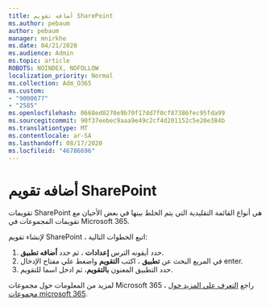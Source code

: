 ```yaml
---
title: أضافه تقويم SharePoint
ms.author: pebaum
author: pebaum
manager: mnirkhe
ms.date: 04/21/2020
ms.audience: Admin
ms.topic: article
ROBOTS: NOINDEX, NOFOLLOW
localization_priority: Normal
ms.collection: Adm_O365
ms.custom:
- "9000677"
- "2585"
ms.openlocfilehash: 0668ed8270e9b70f17dd7f0cf87386fec95fda99
ms.sourcegitcommit: 90f37eebec9aaa9e49c2cf4d201152c5e20e384b
ms.translationtype: MT
ms.contentlocale: ar-SA
ms.lasthandoff: 08/17/2020
ms.locfileid: "46786696"
---
```

# <a name="add-a-sharepoint-calendar"></a>أضافه تقويم SharePoint

تقويمات SharePoint هي أنواع القائمة التقليدية التي يتم الخلط بينها في بعض الأحيان مع تقويمات المجموعات في Microsoft 365.
 
لإنشاء تقويم SharePoint ، اتبع الخطوات التالية:
 
1.  حدد أيقونه الترس **إعدادات** ، ثم حدد **أضافه تطبيق**.
2.  في المربع البحث عن **تطبيق** ، اكتب **التقويم** واضغط علي مفتاح الإدخال enter.
3.  حدد التطبيق المعنون **بالتقويم**، ثم ادخل اسما للتقويم.

لمزيد من المعلومات حول مجموعات Microsoft 365 ، راجع [التعرف علي المزيد حول مجموعات microsoft 365](https://support.office.com/article/Learn-about-Office-365-groups-b565caa1-5c40-40ef-9915-60fdb2d97fa2).

